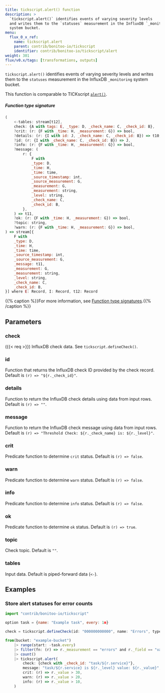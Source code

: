 ```yaml
---
title: tickscript.alert() function
description: >
  `tickscript.alert()` identifies events of varying severity levels
  and writes them to the `statuses` measurement in the InfluxDB `_monitoring`
  system bucket.
menu:
  flux_0_x_ref:
    name: tickscript.alert
    parent: contrib/bonitoo-io/tickscript
    identifier: contrib/bonitoo-io/tickscript/alert
weight: 301
flux/v0.x/tags: [transformations, outputs]
---
```


<!------------------------------------------------------------------------------

IMPORTANT: This page was generated from comments in the Flux source code. Any
edits made directly to this page will be overwritten the next time the
documentation is generated. 

To make updates to this documentation, update the function comments above the
function definition in the Flux source code:

https://github.com/influxdata/flux/blob/master/stdlib/contrib/bonitoo-io/tickscript/tickscript.flux#L103-L140

Contributing to Flux: https://github.com/influxdata/flux#contributing
Fluxdoc syntax: https://github.com/influxdata/flux/blob/master/docs/fluxdoc.md

------------------------------------------------------------------------------->

`tickscript.alert()` identifies events of varying severity levels
and writes them to the `statuses` measurement in the InfluxDB `_monitoring`
system bucket.

This function is comparable to
TICKscript [`alert()`](https://docs.influxdata.com/kapacitor/v1.6/nodes/alert_node/).

##### Function type signature

```js
(
    <-tables: stream[t12],
    check: {A with tags: E, _type: D, _check_name: C, _check_id: B},
    ?crit: (r: {F with _time: H, _measurement: G}) => bool,
    ?details: (r: {I with id: J, _check_name: C, _check_id: B}) => t10,
    ?id: (r: {I with _check_name: C, _check_id: B}) => J,
    ?info: (r: {F with _time: H, _measurement: G}) => bool,
    ?message: (
        r: {
            F with
            _type: D,
            _time: H,
            _time: time,
            _source_timestamp: int,
            _source_measurement: G,
            _measurement: G,
            _measurement: string,
            _level: string,
            _check_name: C,
            _check_id: B,
        },
    ) => t11,
    ?ok: (r: {F with _time: H, _measurement: G}) => bool,
    ?topic: string,
    ?warn: (r: {F with _time: H, _measurement: G}) => bool,
) => stream[{
    F with
    _type: D,
    _time: H,
    _time: time,
    _source_timestamp: int,
    _source_measurement: G,
    _message: t11,
    _measurement: G,
    _measurement: string,
    _level: string,
    _check_name: C,
    _check_id: B,
}] where E: Record, I: Record, t12: Record
```

{{% caption %}}For more information, see [Function type signatures](/flux/v0.x/function-type-signatures/).{{% /caption %}}

## Parameters

### check
({{< req >}})
InfluxDB check data.
See `tickscript.defineCheck()`.



### id

Function that returns the InfluxDB check ID provided by the check record.
Default is `(r) => "${r._check_id}"`.



### details

Function to return the InfluxDB check details using data from input rows.
Default is `(r) => ""`.



### message

Function to return the InfluxDB check message using data from input rows.
Default is `(r) => "Threshold Check: ${r._check_name} is: ${r._level}"`.



### crit

Predicate function to determine `crit` status. Default is `(r) => false`.



### warn

Predicate function to determine `warn` status. Default is `(r) => false`.



### info

Predicate function to determine `info` status. Default is `(r) => false`.



### ok

Predicate function to determine `ok` status. Default is `(r) => true`.



### topic

Check topic. Default is `""`.



### tables

Input data. Default is piped-forward data (`<-`).




## Examples

### Store alert statuses for error counts

```js
import "contrib/bonitoo-io/tickscript"

option task = {name: "Example task", every: 1m}

check = tickscript.defineCheck(id: "000000000000", name: "Errors", type: "threshold")

from(bucket: "example-bucket")
    |> range(start: -task.every)
    |> filter(fn: (r) => r._measurement == "errors" and r._field == "value")
    |> count()
    |> tickscript.alert(
        check: {check with _check_id: "task/${r.service}"},
        message: "task/${r.service} is ${r._level} value: ${r._value}",
        crit: (r) => r._value > 30,
        warn: (r) => r._value > 20,
        info: (r) => r._value > 10,
    )
```

